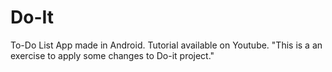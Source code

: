# Do-It
To-Do List App made in Android. Tutorial available on Youtube.
"This is a an exercise to apply some changes to Do-it project."
